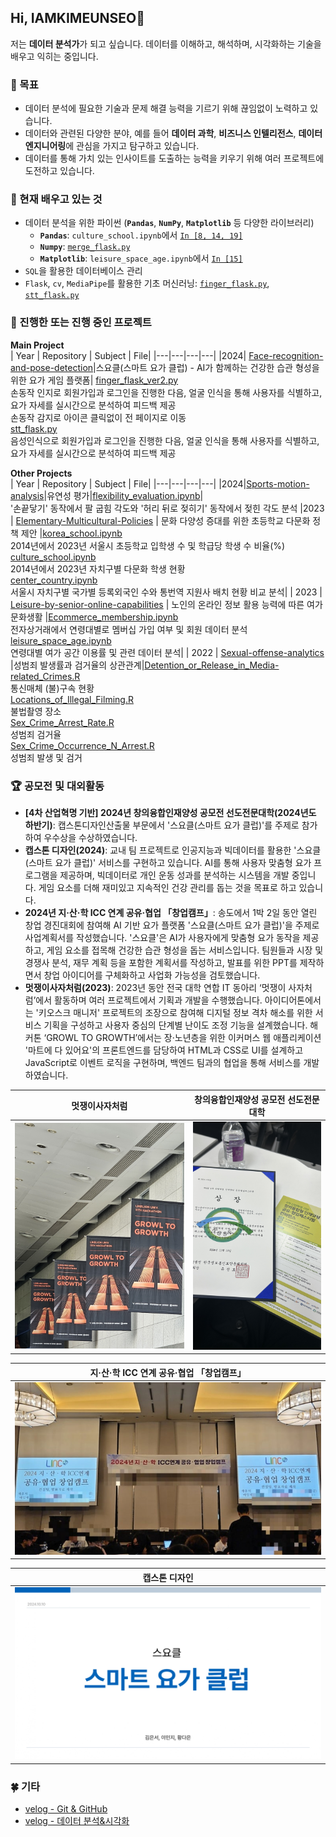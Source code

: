 ## Hi, IAMKIMEUNSEO👋
저는 **데이터 분석가**가 되고 싶습니다. 데이터를 이해하고, 해석하며, 시각화하는 기술을 배우고 익히는 중입니다.

### 🔭 목표
- 데이터 분석에 필요한 기술과 문제 해결 능력을 기르기 위해 끊임없이 노력하고 있습니다.
- 데이터와 관련된 다양한 분야, 예를 들어 **데이터 과학**, **비즈니스 인텔리전스**, **데이터 엔지니어링**에 관심을 가지고 탐구하고 있습니다.
- 데이터를 통해 가치 있는 인사이트를 도출하는 능력을 키우기 위해 여러 프로젝트에 도전하고 있습니다.

### 🌱 현재 배우고 있는 것
- 데이터 분석을 위한 파이썬 (**`Pandas`**, **`NumPy`**, **`Matplotlib`** 등 다양한 라이브러리)
  - **`Pandas`**: `culture_school.ipynb`에서 [`In [8, 14, 19]`](https://github.com/IAMKIMEUNSEO/Elementary-Multicultural-Policies/blob/main/Python/culture_school.ipynb)
  - **`Numpy`**: [`merge_flask.py`](https://github.com/2024-four-leaf-clover/Face-recognition-and-pose-detection/blob/a7726e21c27f4271690ee8a9d23af6252389c771/merge_flask.py#L48-L55)
  - **`Matplotlib`**: `leisure_space_age.ipynb`에서 [`In [15]`](https://github.com/IAMKIMEUNSEO/leisure-by-senior-online-capabilities/blob/ebd8df60f0251fd921684f477158a147f90a1eb1/Python/leisure_space_age.ipynb#L1246-L1262)
-  `SQL`을 활용한 데이터베이스 관리
-  `Flask`, `cv`, `MediaPipe`를 활용한 기초 머신러닝: [`finger_flask.py`](https://github.com/2024-four-leaf-clover/Face-recognition-and-pose-detection/blob/main/finger_flask.py), [`stt_flask.py`](https://github.com/2024-four-leaf-clover/Face-recognition-and-pose-detection/blob/main/stt_flask.py)

### 🚀 진행한 또는 진행 중인 프로젝트

**Main Project**<br>
| Year | Repository | Subject | File|
|---|---|---|---|
|2024| [Face-recognition-and-pose-detection](https://github.com/2024-four-leaf-clover/Face-recognition-and-pose-detection.git)|스요클(스마트 요가 클럽) - AI가 함께하는 건강한 습관 형성을 위한 요가 게임 플랫폼| [finger_flask_ver2.py](https://github.com/2024-four-leaf-clover/Face-recognition-and-pose-detection/blob/main/finger_flask_ver2.py)<br>손동작 인지로 회원가입과 로그인을 진행한 다음, 얼굴 인식을 통해 사용자를 식별하고, 요가 자세를 실시간으로 분석하여 피드백 제공<br>손동작 감지로 아이콘 클릭없이 전 페이지로 이동<br>[stt_flask.py](https://github.com/2024-four-leaf-clover/Face-recognition-and-pose-detection/blob/main/stt_flask.py)<br>음성인식으로 회원가입과 로그인을 진행한 다음, 얼굴 인식을 통해 사용자를 식별하고, 요가 자세를 실시간으로 분석하여 피드백 제공

**Other Projects**<br>
| Year | Repository | Subject | File|
|---|---|---|---|
|2024|[Sports-motion-analysis](https://github.com/IAMKIMEUNSEO/Sports-motion-analysis)|유연성 평가|[flexibility_evaluation.ipynb](https://github.com/IAMKIMEUNSEO/Sports-motion-analysis/blob/main/flexibility_evaluation.ipynb)|<br> '손끝닿기' 동작에서 팔 굽힘 각도와 '허리 뒤로 젖히기' 동작에서 젖힌 각도 분석
|2023 | [Elementary-Multicultural-Policies](https://github.com/IAMKIMEUNSEO/Elementary-Multicultural-Policies.git) | 문화 다양성 증대를 위한 초등학교 다문화 정책 제안 |[korea_school.ipynb](https://github.com/IAMKIMEUNSEO/Elementary-Multicultural-Policies/blob/main/Python/korea_school.ipynb) <br> 2014년에서 2023년 서울시 초등학교 입학생 수 및 학급당 학생 수 비율(%) <br> [culture_school.ipynb](https://github.com/IAMKIMEUNSEO/Elementary-Multicultural-Policies/blob/main/Python/culture_school.ipynb)<br> 2014년에서 2023년 자치구별 다문화 학생 현황 <br> [center_country.ipynb](https://github.com/IAMKIMEUNSEO/Elementary-Multicultural-Policies/blob/main/Python/center_country.ipynb)<br>서울시 자치구별 국가별 등록외국인 수와 통번역 지원사 배치 현황 비교 분석|
| 2023 | [Leisure-by-senior-online-capabilities](https://github.com/IAMKIMEUNSEO/leisure-by-senior-online-capabilities.git) | 노인의 온라인 정보 활용 능력에 따른 여가문화생활 |[Ecommerce_membership.ipynb](https://github.com/IAMKIMEUNSEO/leisure-by-senior-online-capabilities/blob/main/Python/Ecommerce_membership.ipynb)<br>전자상거래에서 연령대별로 멤버십 가입 여부 및 회원 데이터 분석<br>[leisure_space_age.ipynb](https://github.com/IAMKIMEUNSEO/leisure-by-senior-online-capabilities/blob/main/Python/leisure_space_age.ipynb)<br>연령대별 여가 공간 이용률 및 관련 데이터 분석|
| 2022 | [Sexual-offense-analytics](https://github.com/IAMKIMEUNSEO/Sexual-offense-analytics.git) |성범죄 발생률과 검거율의 상관관계|[Detention_or_Release_in_Media-related_Crimes.R](https://github.com/IAMKIMEUNSEO/Sexual-offense-analytics/blob/main/R/Detention_or_Release_in_Media-related_Crimes.R)<br> 통신매체 (불)구속 현황 <br> [Locations_of_Illegal_Filming.R](https://github.com/IAMKIMEUNSEO/Sexual-offense-analytics/blob/main/R/Locations_of_Illegal_Filming.R) <br>불법촬영 장소 <br> [Sex_Crime_Arrest_Rate.R](https://github.com/IAMKIMEUNSEO/Sexual-offense-analytics/blob/main/R/Sex_Crime_Arrest_Rate.R) <br>성범죄 검거율 <br> [Sex_Crime_Occurrence_N_Arrest.R](https://github.com/IAMKIMEUNSEO/Sexual-offense-analytics/blob/main/R/Sex_Crime_Occurrence_N_Arrest.R) <br>성범죄 발생 및 검거

### 🏆 공모전 및 대외활동
- **[4차 산업혁명 기반] 2024년 창의융합인재양성 공모전 선도전문대학(2024년도 하반기)**: 캡스톤디자인산출물 부문에서 '스요클(스마트 요가 클럽)'를 주제로 참가하여 우수상을 수상하였습니다.
- **캡스톤 디자인(2024)**: 교내 팀 프로젝트로 인공지능과 빅데이터를 활용한 '스요클(스마트 요가 클럽)' 서비스를 구현하고 있습니다. AI를 통해 사용자 맞춤형 요가 프로그램을 제공하며, 빅데이터로 개인 운동 성과를 분석하는 시스템을 개발 중입니다. 게임 요소를 더해 재미있고 지속적인 건강 관리를 돕는 것을 목표로 하고 있습니다.
-  **2024년 지·산·학 ICC 연계 공유·협업 「창업캠프」**: 송도에서 1박 2일 동안 열린 창업 경진대회에 참여해 AI 기반 요가 플랫폼 '스요클(스마트 요가 클럽)'을 주제로 사업계획서를 작성했습니다. '스요클'은 AI가 사용자에게 맞춤형 요가 동작을 제공하고, 게임 요소를 접목해 건강한 습관 형성을 돕는 서비스입니다. 팀원들과 시장 및 경쟁사 분석, 재무 계획 등을 포함한 계획서를 작성하고, 발표를 위한 PPT를 제작하면서 창업 아이디어를 구체화하고 사업화 가능성을 검토했습니다.
- **멋쟁이사자처럼(2023)**: 2023년 동안 전국 대학 연합 IT 동아리 ‘멋쟁이 사자처럼’에서 활동하며 여러 프로젝트에서 기획과 개발을 수행했습니다. 아이디어톤에서는 '키오스크 매니저' 프로젝트의 조장으로 참여해 디지털 정보 격차 해소를 위한 서비스 기획을 구성하고 사용자 중심의 단계별 난이도 조정 기능을 설계했습니다. 해커톤 ‘GROWL TO GROWTH’에서는 장·노년층을 위한 이커머스 웹 애플리케이션 '마트에 다 있어요'의 프론트엔드를 담당하여 HTML과 CSS로 UI를 설계하고 JavaScript로 이벤트 로직을 구현하며, 백엔드 팀과의 협업을 통해 서비스를 개발하였습니다.

|멋쟁이사자처럼|창의융합인재양성 공모전 선도전문대학|
|:---:|:---:|
|![멋쟁이사자처럼](https://github.com/IAMKIMEUNSEO/IAMKIMEUNSEO/blob/main/%EB%A9%8B%EC%9F%81%EC%9D%B4%20%EC%82%AC%EC%9E%90%EC%B2%98%EB%9F%BC.jpg)|![창의융합인재양성 공모전 선도전문대학(2024년도 하반기)](https://github.com/IAMKIMEUNSEO/IAMKIMEUNSEO/blob/main/%EC%BA%A1%EC%8A%A4%ED%86%A4%EB%94%94%EC%9E%90%EC%9D%B8%EC%82%B0%EC%B6%9C%EB%AC%BC%20%EC%9A%B0%EC%88%98%EC%83%81.jpg)|
  
|지·산·학  ICC 연계 공유·협업 「창업캠프」|
|:---:|
|![지·산·학 ICC 연계 공유·협업 「창업캠프」](https://github.com/IAMKIMEUNSEO/IAMKIMEUNSEO/blob/main/%EC%A7%80%EC%82%B0%ED%95%99%20%EA%B3%B5%EC%9C%A0%ED%98%91%EC%97%85%EC%B0%BD%EC%97%85%EC%BA%A0%ED%94%84.jpg)|

|캡스톤 디자인|
|:---:|
![캡스톤](https://github.com/IAMKIMEUNSEO/IAMKIMEUNSEO/blob/main/%EC%BA%A1%EC%8A%A4%ED%86%A4.jpg)|

### 🍀 기타
- [velog - Git & GitHub](https://velog.io/@eunseo63/series/%EA%B9%83-%EA%B9%83%ED%97%88%EB%B8%8C)
- [velog - 데이터 분석&시각화](https://velog.io/@eunseo63/series/%EB%B9%85%EB%8D%B0%EC%9D%B4%ED%84%B0%EB%B6%84%EC%84%9D%EC%8B%9C%EA%B0%81%ED%99%94)
